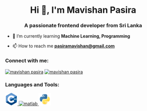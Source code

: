 <h1 align="center">Hi 👋, I'm Mavishan Pasira</h1>
<h3 align="center">A passionate frontend developer from Sri Lanka</h3>

- 🌱 I’m currently learning **Machine Learning, Programming**

- 📫 How to reach me **pasiramavishan@gmail.com**

<h3 align="left">Connect with me:</h3>
<p align="left">
<a href="https://linkedin.com/in/mavishan pasira" target="blank"><img align="center" src="https://raw.githubusercontent.com/rahuldkjain/github-profile-readme-generator/master/src/images/icons/Social/linked-in-alt.svg" alt="mavishan pasira" height="30" width="40" /></a>
<a href="https://kaggle.com/mavishan pasira" target="blank"><img align="center" src="https://raw.githubusercontent.com/rahuldkjain/github-profile-readme-generator/master/src/images/icons/Social/kaggle.svg" alt="mavishan pasira" height="30" width="40" /></a>
</p>

<h3 align="left">Languages and Tools:</h3>
<p align="left"> <a href="https://www.w3schools.com/cpp/" target="_blank" rel="noreferrer"> <img src="https://raw.githubusercontent.com/devicons/devicon/master/icons/cplusplus/cplusplus-original.svg" alt="cplusplus" width="40" height="40"/> </a> <a href="https://www.mathworks.com/" target="_blank" rel="noreferrer"> <img src="https://upload.wikimedia.org/wikipedia/commons/2/21/Matlab_Logo.png" alt="matlab" width="40" height="40"/> </a> <a href="https://www.python.org" target="_blank" rel="noreferrer"> <img src="https://raw.githubusercontent.com/devicons/devicon/master/icons/python/python-original.svg" alt="python" width="40" height="40"/> </a> </p>
